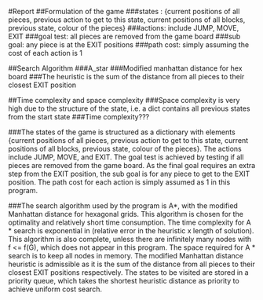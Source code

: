 #Report
##Formulation of the game
###states : {current positions of all pieces, previous action to get to this state, current positions of all blocks, previous state, colour of the pieces}
###actions: include JUMP, MOVE, EXIT
###goal test: all pieces are removed from the game board
###sub goal: any piece is at the EXIT positions
###path cost: simply assuming the cost of each action is 1

##Search Algorithm
###A_star
###Modified manhattan distance for hex board
###The heuristic is the sum of the distance from all pieces to their closest EXIT position

##Time complexity and space complexity
###Space complexity is very high due to the structure of the state, i.e. a dict contains all previous states from the start state
###Time complexity???

###The states of the game is structured as a dictionary with elements {current positions of all pieces, previous action to get to this state, current positions of all blocks, previous state, colour of the pieces}. The actions include JUMP, MOVE, and EXIT. The goal test is achieved by testing if all pieces are removed from the game board. As the final goal requires an extra step from the EXIT position, the sub goal is for any piece to get to the EXIT position. The path cost for each action is simply assumed as 1 in this program. 

###The search algorithm used by the program is A*, with the modified  Manhattan distance for hexagonal grids. This algorithm is chosen for the optimality and relatively short time consumption. The time complexity for A * search is exponential in (relative error in the heuristic x length of solution). This algorithm is also complete, unless there are infinitely many nodes with f <= f(G), which does not appear in this program. The space required for A * search is to keep all nodes in memory. The modified Manhattan distance heuristic is admissible as it is the sum of the distance from all pieces to their closest EXIT positions respectively. The states to be visited are stored in a priority queue, which takes the shortest heuristic distance as priority to achieve uniform cost search. 
